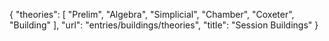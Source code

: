 {
    "theories": [
        "Prelim",
        "Algebra",
        "Simplicial",
        "Chamber",
        "Coxeter",
        "Building"
    ],
    "url": "entries/buildings/theories",
    "title": "Session Buildings"
}